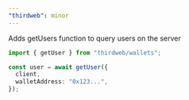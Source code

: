 ```yaml
---
"thirdweb": minor
---
```


Adds getUsers function to query users on the server

```ts
import { getUser } from "thirdweb/wallets";

const user = await getUser({
  client,
  walletAddress: "0x123...",
});
```
